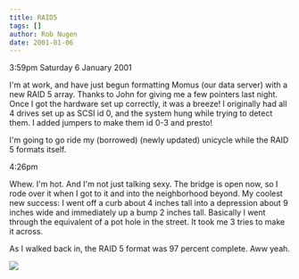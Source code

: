 ```yaml
---
title: RAID5
tags: []
author: Rob Nugen
date: 2001-01-06
---
```


<p class=date>3:59pm Saturday 6 January 2001</p>

<p>I'm at work, and have just begun formatting Momus (our data server) with
a new RAID 5 array.  Thanks to John for giving me a few pointers last night.
Once I got the hardware set up correctly, it was a breeze!  I originally had
all 4 drives set up as SCSI id 0, and the system hung while trying to detect
them.  I added jumpers to make them id 0-3 and presto!</p>

<p>I'm going to go ride my (borrowed) (newly updated) unicycle while the
RAID 5 formats itself.</p>

<p class=date>4:26pm</p>

<p>Whew.  I'm hot.  And I'm not just talking sexy.  The bridge is open now,
so I rode over it when I got to it and into the neighborhood beyond.  My
coolest new success: I went off a curb about 4 inches tall into a depression
about 9 inches wide and immediately up a bump 2 inches tall.  Basically I
went through the equivalent of a pot hole in the street.  It took me 3 tries
to make it across.</p>

<p>As I walked back in, the RAID 5 format was 97 percent complete.  Aww
yeah.</p>

<p><img src="/images/rob/wL-ROB.gif"/></p>

